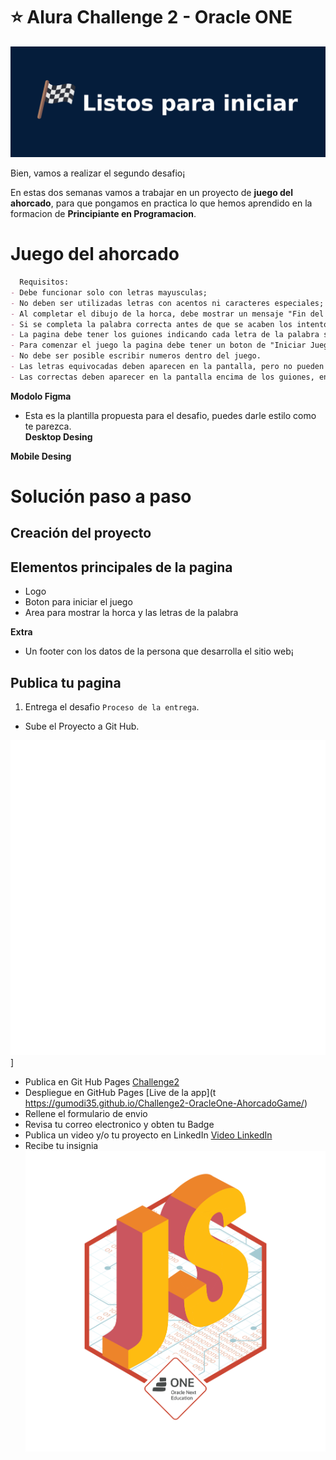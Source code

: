  # ⭐️ Alura Challenge 2 - Oracle ONE  

 ![image](/img/listos-para-iniciar.png)

Bien, vamos a realizar el segundo desafio¡

En estas dos semanas vamos a trabajar en un proyecto de **juego del ahorcado**, para que pongamos en practica lo que hemos aprendido en la formacion de **Principiante en Programacion**.

# Juego del ahorcado

```markdown
  Requisitos:
- Debe funcionar solo con letras mayusculas;
- No deben ser utilizadas letras con acentos ni caracteres especiales;
- Al completar el dibujo de la horca, debe mostrar un mensaje "Fin del juego" en la pantalla;
- Si se completa la palabra correcta antes de que se acaben los intentos, debe ser mostrado un mensaje de "Ganaste, Felicidades!" en la pantalla.
- La pagina debe tener los guiones indicando cada letra de la palabra separada por un espacio;
- Para comenzar el juego la pagina debe tener un boton de "Iniciar Juego";
- No debe ser posible escribir numeros dentro del juego.
- Las letras equivocadas deben aparecen en la pantalla, pero no pueden aparecer de forma repetida;
- Las correctas deben aparecer en la pantalla encima de los guiones, en la posicion correcta en relacion a la palabra.
```
**Modolo Figma**
- Esta es la plantilla propuesta para el desafio, puedes darle estilo como te parezca.<br>
**Desktop Desing**

**Mobile Desing**

# Solución paso a paso

## Creación del proyecto

## Elementos principales de la pagina
* Logo
* Boton para iniciar el juego
* Area para mostrar la horca y las letras de la palabra
  
**Extra**
* Un footer con los datos de la persona que desarrolla el sitio web¡


## Publica tu pagina
1. Entrega el desafio `Proceso de la entrega`.
- Sube el Proyecto a Git Hub.

![image](/img/github.png)]

- Publica en Git Hub Pages
  [Challenge2](https://github.com/gumodi35/Challenge2-OracleOne-AhorcadoGame)
- Despliegue en GitHub Pages [Live de la app](t https://gumodi35.github.io/Challenge2-OracleOne-AhorcadoGame/)
- Rellene el formulario de envio 
- Revisa tu correo electronico y obten tu Badge
- Publica un video y/o tu proyecto en LinkedIn
[Video LinkedIn](https://www.linkedin.com/posts/gualbertomondi_aluralatam-challenge2alura-oracleonenexteducation-activity-6940940038054572032-k2Le?utm_source=linkedin_share&utm_medium=member_desktop_web)
- Recibe tu insignia
![image](/img/insignia.png)

